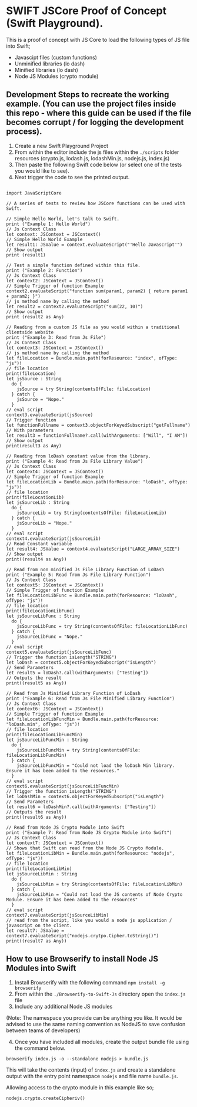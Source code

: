 # SWIFT JSCore Proof of Concept (Swift Playground).

This is a proof of concept with JS Core to load the following types of JS file into Swift;

- Javascipt files (custom functions)
- Unminified libraries (lo dash)
- Minified libraries (lo dash)
- Node JS Modules (crypto module)

## Development Steps to recreate the working example. (You can use the project files inside this repo - where this guide can be used if the file becomes corrupt / for logging the development process).

1. Create a new Swift Playground Project
2. From within the editor include the js files within the `./scripts` folder resources (crypto.js, lodash.js, lodashMin.js, nodejs.js, index.js)
3. Then paste the following Swift code below (or select one of the tests you would like to see).
4. Next trigger the code to see the printed output.

````

import JavaScriptCore

// A series of tests to review how JSCore functions can be used with Swift.

// Simple Hello World, let's talk to Swift.
print ("Example 1: Hello World")
// Js Context Class
let context: JSContext = JSContext()
// Simple Hello World Example
let result1: JSValue = context.evaluateScript("'Hello Javascript'")
// Show output
print (result1)

// Test a simple function defined within this file.
print ("Example 2: Function")
// Js Context Class
let context2: JSContext = JSContext()
// Simple Trigger of function Example
context2.evaluateScript("function sum(param1, param2) { return param1 + param2; }")
// js method name by calling the method
let result2 = context2.evaluateScript("sum(22, 10)")
// Show output
print (result2 as Any)

// Reading from a custom JS file as you would within a traditional clientside website
print ("Example 3: Read from Js File")
// Js Context Class
let context3: JSContext = JSContext()
// js method name by calling the method
let fileLocation = Bundle.main.path(forResource: "index", ofType: "js")!
// file location
print(fileLocation)
let jsSource : String
  do {
    jsSource = try String(contentsOfFile: fileLocation)
  } catch {
    jsSource = "Nope."
  }
// eval script
context3.evaluateScript(jsSource)
// Trigger function
let functionFullname = context3.objectForKeyedSubscript("getFullname")
// With parameters
let result3 = functionFullname?.call(withArguments: ["Will", "I AM"])
// Show output
print(result3 as Any)

// Reading from loDash constant value from the library.
print ("Example 4: Read from Js File Library Value")
// Js Context Class
let context4: JSContext = JSContext()
// Simple Trigger of function Example
let fileLocationLib = Bundle.main.path(forResource: "loDash", ofType: "js")!
// file location
print(fileLocationLib)
let jsSourceLib : String
  do {
    jsSourceLib = try String(contentsOfFile: fileLocationLib)
  } catch {
    jsSourceLib = "Nope."
  }
// eval script
context4.evaluateScript(jsSourceLib)
// Read Constant variable
let result4: JSValue = context4.evaluateScript("LARGE_ARRAY_SIZE")
// Show output
print((result4 as Any))

// Read from non minified Js File Library Function of LoDash
print ("Example 5: Read from Js File Library Function")
// Js Context Class
let context5: JSContext = JSContext()
// Simple Trigger of function Example
let fileLocationLibFunc = Bundle.main.path(forResource: "loDash", ofType: "js")!
// file location
print(fileLocationLibFunc)
let jsSourceLibFunc : String
  do {
    jsSourceLibFunc = try String(contentsOfFile: fileLocationLibFunc)
  } catch {
    jsSourceLibFunc = "Nope."
  }
// eval script
context5.evaluateScript(jsSourceLibFunc)
// Trigger the function isLength("STRING")
let loDash = context5.objectForKeyedSubscript("isLength")
// Send Parameters
let result5 = loDash?.call(withArguments: ["Testing"])
// Outputs the result
print((result5 as Any))

// Read from Js Minified Library Function of LoDash
print ("Example 6: Read from Js File Minified Library Function")
// Js Context Class
let context6: JSContext = JSContext()
// Simple Trigger of function Example
let fileLocationLibFuncMin = Bundle.main.path(forResource: "loDash.min", ofType: "js")!
// file location
print(fileLocationLibFuncMin)
let jsSourceLibFuncMin : String
  do {
    jsSourceLibFuncMin = try String(contentsOfFile: fileLocationLibFuncMin)
  } catch {
    jsSourceLibFuncMin = "Could not load the loDash Min library. Ensure it has been added to the resources."
  }
// eval script
context6.evaluateScript(jsSourceLibFuncMin)
// Trigger the function isLength("STRING")
let loDashMin = context6.objectForKeyedSubscript("isLength")
// Send Parameters
let result6 = loDashMin?.call(withArguments: ["Testing"])
// Outputs the result
print((result6 as Any))

// Read from Node JS Crypto Module into Swift
print ("Example 7: Read from Node JS Crypto Module into Swift")
// Js Context Class
let context7: JSContext = JSContext()
// Shows that Swift can read from the Node JS Crypto Module.
let fileLocationLibMin = Bundle.main.path(forResource: "nodejs", ofType: "js")!
// file location
print(fileLocationLibMin)
let jsSourceLibMin : String
  do {
    jsSourceLibMin = try String(contentsOfFile: fileLocationLibMin)
  } catch {
    jsSourceLibMin = "Could not load the JS contents of Node Crypto Module. Ensure it has been added to the resources"
  }
// eval script
context7.evaluateScript(jsSourceLibMin)
// read from the script, like you would a node js application / javascript on the client.
let result7: JSValue = context7.evaluateScript("nodejs.crytpo.Cipher.toString()")
print((result7 as Any))

````

## How to use Browserify to install Node JS Modules into Swift

1. Install Browserify with the following command `npm install -g browserify`
2. From within the `./Browserify-to-Swift-Js` directory open the `index.js` file
3. Include any additional Node JS modules

(Note: The namespace you provide can be anything you like. It would be advised to use the same naming convention as NodeJS to save confusion between teams of developers)

4. Once you have included all modules, create the output bundle file using the command below.

```` 
browserify index.js -o --standalone nodejs > bundle.js
````

This will take the contents (input) of `index.js` and create a standalone output
with the entry point namespace `nodejs` and file name `bundle.js`. 

Allowing access to the crypto module in this example like so;

`nodejs.crypto.createCipheriv()`



